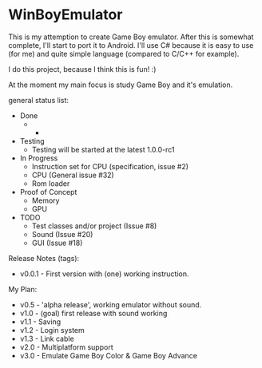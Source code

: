 # WinBoyEmulator
This is my attemption to create Game Boy emulator. After this is somewhat complete, I'll start to port it to Android. 
I'll use C# because it is easy to use (for me) and quite simple language (compared to C/C++ for example).

I do this project, because I think this is fun! :)

At the moment my main focus is study Game Boy and it's emulation.

general status list:
* Done
    * - 
* Testing
    * Testing will be started at the latest 1.0.0-rc1
* In Progress
   *  Instruction set for CPU (specification, issue #2)
   *  CPU (General issue #32)
   *  Rom loader
* Proof of Concept
   * Memory
   * GPU
* TODO
    * Test classes and/or project   (Issue #8)
    * Sound (Issue #20)
    * GUI (Issue #18)

Release Notes (tags):
 * v0.0.1 - First version with (one) working instruction.

My Plan:
 * v0.5 - 'alpha release', working emulator without sound.
 * v1.0 - (goal) first release with sound working
 * v1.1 - Saving
 * v1.2 - Login system
 * v1.3 - Link cable
 * v2.0 - Multiplatform support
 * v3.0 - Emulate Game Boy Color & Game Boy Advance
